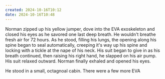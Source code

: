 ```yaml
---
created: 2024-10-16T10:12
date: 2024-10-16T10:48
---
```


Norman zipped up his yellow jumper, dove into the EVA exoskeleton and closed his eyes as he savored one last deep breath. He wouldn't breathe fresh air for 72 hours. As he stood, filling his lungs, the opening along his spine began to seal automatically, creeping it's way up his spine and locking with a tickle at the nape of his neck. His suit began to give in as his breath continued, then raising his right hand, he slapped on his air pump. His suit relaxed outward. Norman finally exhaled and opened his eyes.

He stood in a small, octagnoal cabin. There were a few more EVA 